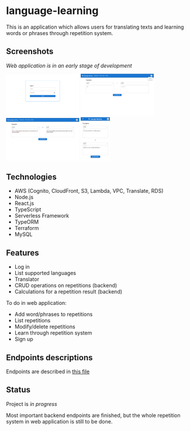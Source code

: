 # language-learning
This is an application which allows users for translating texts and learning words or phrases through repetition system.

## Screenshots
_Web application is in an early stage of development_

<img src="./web/img/1.png" width="200"> <img src="./web/img/2.png" width="200"> <img src="./web/img/3.png" width="200"> <img src="./web/img/4.png" width="80">

## Technologies
* AWS (Cognito, CloudFront, S3, Lambda, VPC, Translate, RDS)
* Node.js
* React.js
* TypeScript
* Serverless Framework
* TypeORM
* Terraform
* MySQL

## Features
* Log in
* List supported languages
* Translator
* CRUD operations on repetitions (backend)
* Calculations for a repetition result (backend)

To do in web application:
* Add word/phrases to repetitions
* List repetitions
* Modify/delete repetitions
* Learn through repetition system
* Sign up

## Endpoints descriptions
Endpoints are described in [this file](/api/README.md)

## Status
Project is _in progress_

Most important backend endpoints are finished, but the whole repetition system in web application is still to be done.
